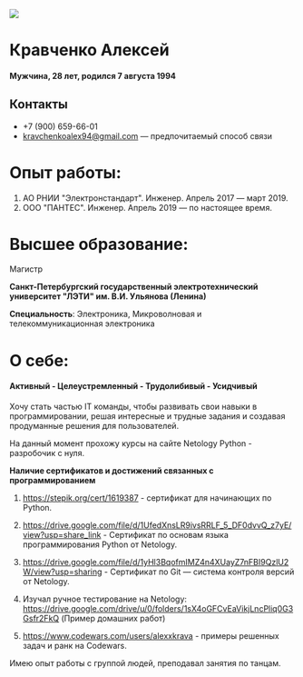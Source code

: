 ![](https://sun9-85.userapi.com/impg/ALYg6M_YASrd6OiuauBK1k0dBDc3oPti1Adm8g/9mZjmLx7kXc.jpg?size=600x400&quality=95&sign=b1d697819df81314728cf06fc299c1d4&type=album)

# Кравченко Алексей

#### Мужчина, 28 лет, родился 7 августа 1994

## Контакты
*  +7 (900) 659-66-01
* kravchenkoalex94@gmail.com — предпочитаемый способ связи

# Опыт работы:

1. АО РНИИ "Электронстандарт". Инженер. Апрель 2017 — март 2019.
2. ООО "ПАНТЕС". Инженер. Апрель 2019 — по настоящее время.

# Высшее образование:
Магистр

**Санкт-Петербургский государственный электротехнический университет "ЛЭТИ" им. В.И. Ульянова (Ленина)**

**Специальность**: Электроника, Микроволновая и телекоммуникационная электроника 

# О себе:
 #### Активный - Целеустремленный - Трудолибивый - Усидчивый
Хочу стать частью IT команды, чтобы развивать свои навыки в программировании, решая интересные и трудные задания и  создавая продуманные решения для пользователей.

На данный момент прохожу курсы на сайте Netology Python - разробочик с нуля.

**Наличие сертификатов и достижений связанных с программированием**
1) https://stepik.org/cert/1619387 - сертификат для начинающих по Python.

2) https://drive.google.com/file/d/1UfedXnsLR9ivsRRLF_5_DF0dvvQ_z7yE/view?usp=share_link  - Сертификат по основам языка программирования Python от Netology.

3) https://drive.google.com/file/d/1yHl3BqofmIMZ4n4XUayZ7nFBI9QzlU2W/view?usp=sharing - Сертификат по Git — система контроля версий от Netology.

4) Изучал ручное тестирование на Netology: https://drive.google.com/drive/u/0/folders/1sX4oGFCvEaVikjLncPliq0G3Gsfr2FkQ (Пример домашних работ)

5) https://www.codewars.com/users/alexxkrava - примеры решенных задач и ранк на Codewars.

Имею опыт работы с группой людей, преподавал занятия по танцам.




